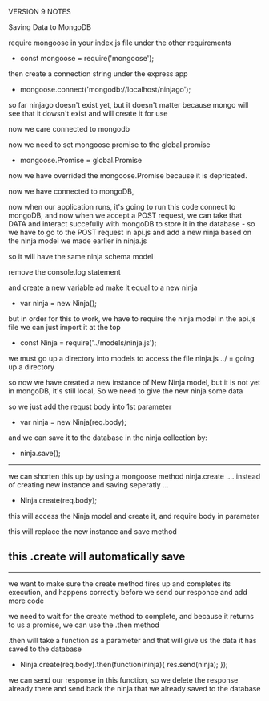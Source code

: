 VERSION 9 NOTES 

Saving Data to MongoDB

require mongoose in your index.js file under the other requirements
- const mongoose = require('mongoose');

then create a connection string under the express app
- mongoose.connect('mongodb://localhost/ninjago');

so far ninjago doesn't exist yet, but it doesn't matter because mongo will see that it dowsn't exist and will create it for use

now we care connected to mongodb 

now we need to set mongoose promise to the global promise

- mongoose.Promise = global.Promise 

now we have overrided the mongoose.Promise because it is depricated. 

now we have connected to mongoDB, 

now when our application runs, it's going to run this code connect to mongoDB, and now when we accept a POST request, we can take that DATA and interact succefully with mongoDB to store it in the database - so we have to go to the POST request in api.js and add a new ninja based on the ninja model we made earlier in ninja.js

so it will have the same ninja schema model 

remove the console.log statement 

and create a new variable ad make it equal to a new ninja 

- var ninja = new Ninja();

but in order for this to work, we have to require the ninja model in the api.js file
we can just import it at the top 

- const Ninja = require('../models/ninja.js');

we must go up a directory into models to access the file ninja.js ../ = going up a directory 

so now we have created a new instance of New Ninja model, but it is not yet in mongoDB, it's still local, So we need to give the new ninja some data 

so we just add the requst body into 1st parameter

- var ninja = new Ninja(req.body);

and we can save it to the database in the ninja collection by:
- ninja.save();

---------------------------------------------
we can shorten this up by using a mongoose method ninja.create .... instead of creating new instance and saving seperatly ... 

- Ninja.create(req.body);

this will access the Ninja model and create it, and require body in parameter

this will replace the new instance and save method 

this .create will automatically save
---------------------------------------------
--------------------------------------------
we want to make sure the create method fires up and completes its execution, and happens correctly before we send our responce and add more code 

we need to wait for the create method to complete, and because it returns to us a promise, we can use the .then method 

.then will take a function as a parameter and that will give us the data it has saved to the database

- Ninja.create(req.body).then(function(ninja){
   res.send(ninja); 
});

we can send our response in this function, so we delete the response already there and send back the ninja that we already saved to the database 


